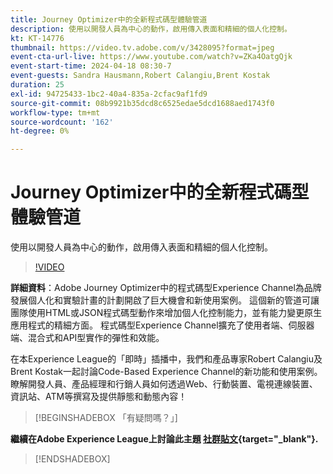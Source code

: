 ```yaml
---
title: Journey Optimizer中的全新程式碼型體驗管道
description: 使用以開發人員為中心的動作，啟用傳入表面和精細的個人化控制。
kt: KT-14776
thumbnail: https://video.tv.adobe.com/v/3428095?format=jpeg
event-cta-url-live: https://www.youtube.com/watch?v=ZKa4OatgQjk
event-start-time: 2024-04-18 08:30-7
event-guests: Sandra Hausmann,Robert Calangiu,Brent Kostak
duration: 25
exl-id: 94725433-1bc2-40a4-835a-2cfac9af1fd9
source-git-commit: 08b9921b35dcd8c6525edae5dcd1688aed1743f0
workflow-type: tm+mt
source-wordcount: '162'
ht-degree: 0%

---
```


# Journey Optimizer中的全新程式碼型體驗管道

使用以開發人員為中心的動作，啟用傳入表面和精細的個人化控制。

>[!VIDEO](https://video.tv.adobe.com/v/3428095/?quality=12&learn=on)

**詳細資料**：Adobe Journey Optimizer中的程式碼型Experience Channel為品牌發展個人化和實驗計畫的計劃開啟了巨大機會和新使用案例。 這個新的管道可讓團隊使用HTML或JSON程式碼型動作來增加個人化控制能力，並有能力變更原生應用程式的精細方面。 程式碼型Experience Channel擴充了使用者端、伺服器端、混合式和API型實作的彈性和效能。

在本Experience League的「即時」插播中，我們和產品專家Robert Calangiu及Brent Kostak一起討論Code-Based Experience Channel的新功能和使用案例。 瞭解開發人員、產品經理和行銷人員如何透過Web、行動裝置、電視連線裝置、資訊站、ATM等撰寫及提供靜態和動態內容！

>[!BEGINSHADEBOX 「有疑問嗎？」]

**繼續在Adobe Experience League上討論此主題 [社群貼文](https://experienceleaguecommunities.adobe.com/t5/journey-optimizer-discussions/experience-league-live-post-session-discussion-new-code-based/m-p/668305#M205){target="_blank"}.**

>[!ENDSHADEBOX]

